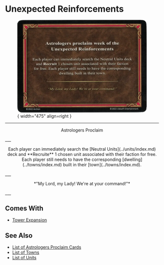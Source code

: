 # Unexpected Reinforcements

<figure markdown="span">

![Unexpected Reinforcements](../assets/astrologers_proclaim-unexpected_reinforcements.webp){ width="475" align=right }

</figure>

___
<p style="text-align: center;" markdown>Astrologers Proclaim</p>
___
<p style="text-align: center;" markdown>Each player can immediately search the [Neutral Units](../units/index.md) deck and **Recruite** 1 chosen unit associated with their faction for free. Each player still needs to have the corresponding [dwelling](../towns/index.md) built in their [town](../towns/index.md).</p>
___
<p style="text-align: center;" markdown>*"My Lord, my Lady! We're at your command!"*</p>
___


## Comes With

- [Tower Expansion](../content.md)


## See Also

- [List of Astrologers Proclaim Cards](index.md)
- [List of Towns](../towns/index.md)
- [List of Units](../units/index.md)
